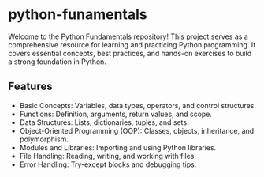 # python-funamentals

Welcome to the Python Fundamentals repository! This project serves as a comprehensive resource for learning and practicing Python programming. It covers essential concepts, best practices, and hands-on exercises to build a strong foundation in Python.

## Features
- Basic Concepts: Variables, data types, operators, and control structures.
- Functions: Definition, arguments, return values, and scope.
- Data Structures: Lists, dictionaries, tuples, and sets.
- Object-Oriented Programming (OOP): Classes, objects, inheritance, and polymorphism.
- Modules and Libraries: Importing and using Python libraries.
- File Handling: Reading, writing, and working with files.
- Error Handling: Try-except blocks and debugging tips.
